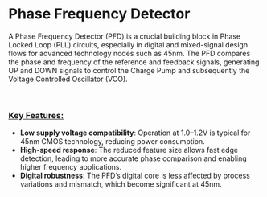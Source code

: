 # Phase Frequency Detector
A Phase Frequency Detector (PFD) is a crucial building block in Phase Locked Loop (PLL) circuits, especially in digital and mixed-signal design flows for advanced technology nodes such as 45nm. The PFD compares the phase and frequency of the reference and feedback signals, generating UP and DOWN signals to control the Charge Pump and subsequently the Voltage Controlled Oscillator (VCO).

<br>

### <ins>Key Features:</ins>
- **Low supply voltage compatibility**: Operation at 1.0–1.2V is typical for 45nm CMOS technology, reducing power consumption.
- **High-speed response**: The reduced feature size allows fast edge detection, leading to more accurate phase comparison and enabling higher frequency applications.
- **Digital robustness**: The PFD’s digital core is less affected by process variations and mismatch, which become significant at 45nm.
